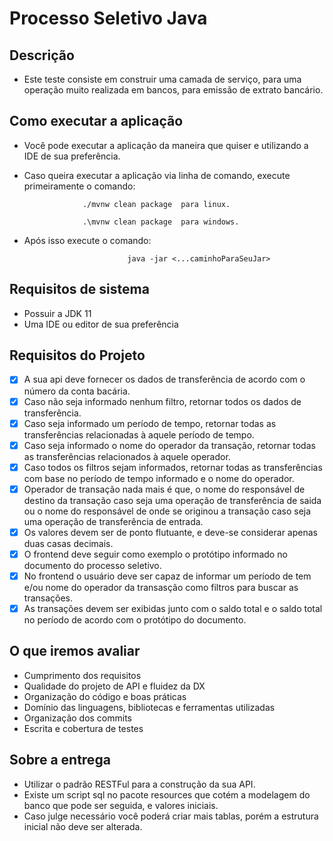 # Processo Seletivo Java

## Descrição 

- Este teste consiste em construir uma camada de serviço, para uma operação muito realizada em bancos, para emissão de extrato bancário.


## Como executar a aplicação 

- Você pode executar a aplicação da maneira que quiser e utilizando a IDE de sua preferência. 
- Caso queira executar a aplicação via linha de comando, execute primeiramente o comando:

                   ./mvnw clean package  para linux.

                   .\mvnw clean package  para windows.
- Após isso execute o comando: 

                             java -jar <...caminhoParaSeuJar>

## Requisitos de sistema

- Possuir a JDK 11 
- Uma IDE ou editor de sua preferência

## Requisitos do Projeto

- [x] A sua api deve fornecer os dados de transferência de acordo com o número da conta bacária.
- [x] Caso não seja informado nenhum filtro, retornar  todos os dados de transferência.
- [x] Caso seja informado um período de tempo, retornar todas as transferências relacionadas à aquele período de tempo.
- [x] Caso seja informado o nome do operador da transação, retornar todas as transferências relacionados à aquele operador.
- [x] Caso todos os filtros sejam informados, retornar todas as transferências com base no período de tempo informado e o nome do operador.
- [x] Operador de transação nada mais é que, o nome do responsável de destino da transação caso seja uma operação de transferência de saida ou o nome do responsável de onde se originou a transação caso seja uma operação de transferência de entrada.
- [x] Os valores devem ser de ponto flutuante, e deve-se considerar apenas duas casas decimais.
- [x] O frontend deve seguir como exemplo o protótipo informado no documento do processo seletivo.
- [x] No frontend o usuário deve ser capaz de informar um período de tem e/ou nome do operador da transasção como filtros para buscar as transações.
- [x] As transações devem ser exibidas junto com o saldo total e o saldo total no período de acordo com o protótipo do documento.

## O que iremos avaliar
- Cumprimento dos requisitos
- Qualidade do projeto de API e fluidez da DX
- Organização do código e boas práticas
- Domínio das linguagens, bibliotecas e ferramentas utilizadas
- Organização dos commits
- Escrita e cobertura de testes

## Sobre a entrega
- Utilizar o padrão RESTFul para a construção da sua API.
- Existe um script sql no pacote resources que cotém a modelagem do banco que pode ser seguida, e valores iniciais.
- Caso julge necessário você poderá criar mais tablas, porém a estrutura inicial não deve ser alterada.